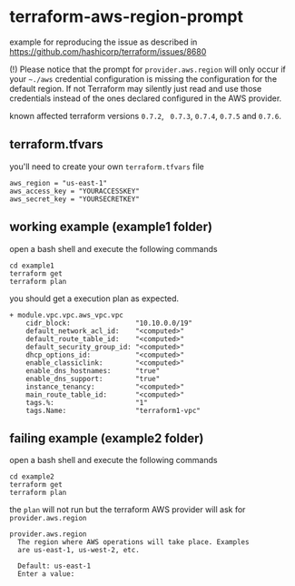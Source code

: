 # terraform-aws-region-prompt
example for reproducing the issue as described in https://github.com/hashicorp/terraform/issues/8680

(!) Please notice that the prompt for `provider.aws.region` will only occur if your `~./aws` credential configuration is missing the configuration for the default region. If not Terraform may silently just read and use those credentials instead of the ones declared configured in the AWS provider.

known affected terraform versions `0.7.2`, ` 0.7.3`,  `0.7.4`, `0.7.5` and `0.7.6`.

## terraform.tfvars
you'll need to create your own `terraform.tfvars` file

```hcl 
aws_region = "us-east-1"
aws_access_key = "YOURACCESSKEY"
aws_secret_key = "YOURSECRETKEY"
```

## working example (example1 folder)

open a bash shell and execute the following commands
```hcl 
cd example1
terraform get
terraform plan
```
you should get a execution plan as expected.

```hcl
+ module.vpc.vpc.aws_vpc.vpc
    cidr_block:                "10.10.0.0/19"
    default_network_acl_id:    "<computed>"
    default_route_table_id:    "<computed>"
    default_security_group_id: "<computed>"
    dhcp_options_id:           "<computed>"
    enable_classiclink:        "<computed>"
    enable_dns_hostnames:      "true"
    enable_dns_support:        "true"
    instance_tenancy:          "<computed>"
    main_route_table_id:       "<computed>"
    tags.%:                    "1"
    tags.Name:                 "terraform1-vpc"
```

## failing example (example2 folder)

open a bash shell and execute the following commands

```hcl 
cd example2
terraform get
terraform plan
```

the `plan` will not run but the terraform AWS provider will ask for `provider.aws.region`

```hcl
provider.aws.region
  The region where AWS operations will take place. Examples
  are us-east-1, us-west-2, etc.

  Default: us-east-1
  Enter a value: 
```
